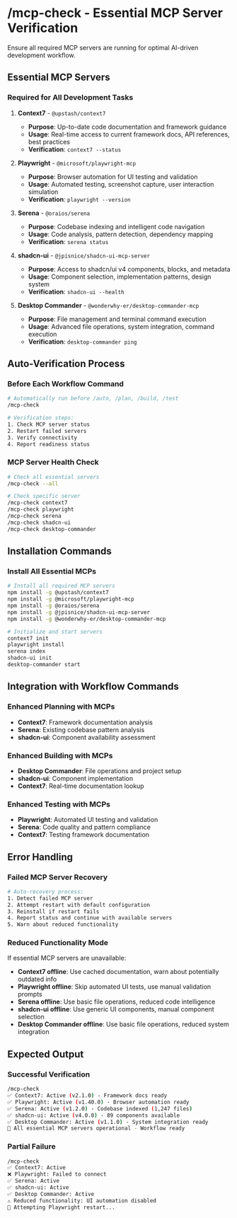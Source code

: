 # /mcp-check - Essential MCP Server Verification

Ensure all required MCP servers are running for optimal AI-driven development workflow.

## Essential MCP Servers

### Required for All Development Tasks
1. **Context7** - `@upstash/context7`
   - **Purpose**: Up-to-date code documentation and framework guidance
   - **Usage**: Real-time access to current framework docs, API references, best practices
   - **Verification**: `context7 --status`

2. **Playwright** - `@microsoft/playwright-mcp`
   - **Purpose**: Browser automation for UI testing and validation
   - **Usage**: Automated testing, screenshot capture, user interaction simulation
   - **Verification**: `playwright --version`

3. **Serena** - `@oraios/serena`
   - **Purpose**: Codebase indexing and intelligent code navigation
   - **Usage**: Code analysis, pattern detection, dependency mapping
   - **Verification**: `serena status`

4. **shadcn-ui** - `@jpisnice/shadcn-ui-mcp-server`
   - **Purpose**: Access to shadcn/ui v4 components, blocks, and metadata
   - **Usage**: Component selection, implementation patterns, design system
   - **Verification**: `shadcn-ui --health`

5. **Desktop Commander** - `@wonderwhy-er/desktop-commander-mcp`
   - **Purpose**: File management and terminal command execution
   - **Usage**: Advanced file operations, system integration, command execution
   - **Verification**: `desktop-commander ping`

## Auto-Verification Process

### Before Each Workflow Command
```bash
# Automatically run before /auto, /plan, /build, /test
/mcp-check

# Verification steps:
1. Check MCP server status
2. Restart failed servers
3. Verify connectivity
4. Report readiness status
```

### MCP Server Health Check
```bash
# Check all essential servers
/mcp-check --all

# Check specific server
/mcp-check context7
/mcp-check playwright
/mcp-check serena
/mcp-check shadcn-ui
/mcp-check desktop-commander
```

## Installation Commands

### Install All Essential MCPs
```bash
# Install all required MCP servers
npm install -g @upstash/context7
npm install -g @microsoft/playwright-mcp
npm install -g @oraios/serena
npm install -g @jpisnice/shadcn-ui-mcp-server
npm install -g @wonderwhy-er/desktop-commander-mcp

# Initialize and start servers
context7 init
playwright install
serena index
shadcn-ui init
desktop-commander start
```

## Integration with Workflow Commands

### Enhanced Planning with MCPs
- **Context7**: Framework documentation analysis
- **Serena**: Existing codebase pattern analysis
- **shadcn-ui**: Component availability assessment

### Enhanced Building with MCPs
- **Desktop Commander**: File operations and project setup
- **shadcn-ui**: Component implementation
- **Context7**: Real-time documentation lookup

### Enhanced Testing with MCPs
- **Playwright**: Automated UI testing and validation
- **Serena**: Code quality and pattern compliance
- **Context7**: Testing framework documentation

## Error Handling

### Failed MCP Server Recovery
```bash
# Auto-recovery process:
1. Detect failed MCP server
2. Attempt restart with default configuration
3. Reinstall if restart fails
4. Report status and continue with available servers
5. Warn about reduced functionality
```

### Reduced Functionality Mode
If essential MCP servers are unavailable:
- **Context7 offline**: Use cached documentation, warn about potentially outdated info
- **Playwright offline**: Skip automated UI tests, use manual validation prompts
- **Serena offline**: Use basic file operations, reduced code intelligence
- **shadcn-ui offline**: Use generic UI components, manual component selection
- **Desktop Commander offline**: Use basic file operations, reduced system integration

## Expected Output

### Successful Verification
```bash
/mcp-check
✅ Context7: Active (v2.1.0) - Framework docs ready
✅ Playwright: Active (v1.40.0) - Browser automation ready  
✅ Serena: Active (v1.2.0) - Codebase indexed (1,247 files)
✅ shadcn-ui: Active (v4.0.0) - 89 components available
✅ Desktop Commander: Active (v1.1.0) - System integration ready
🚀 All essential MCP servers operational - Workflow ready
```

### Partial Failure
```bash
/mcp-check
✅ Context7: Active
❌ Playwright: Failed to connect
✅ Serena: Active  
✅ shadcn-ui: Active
✅ Desktop Commander: Active
⚠️ Reduced functionality: UI automation disabled
🔄 Attempting Playwright restart...
```